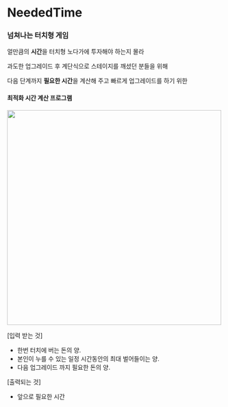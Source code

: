 # NeededTime
### 넘쳐나는 터치형 게임

얼만큼의 **시간**을 터치형 노다가에 투자해야 하는지 몰라

과도한 업그레이드 후 계단식으로 스테이지를 깨셨던 분들을 위해

다음 단계까지 **필요한 시간**을 계산해 주고 빠르게 업그레이드를 하기 위한

#### **최적화 시간 계산 프로그램**

<img width = "500" src = "https://user-images.githubusercontent.com/35987737/44179645-f3788a00-a132-11e8-964c-cf3473ec4962.png">

[입력 받는 것]

- 한번 터치에 버는 돈의 양.
- 본인이 누를 수 있는 일정 시간동안의 최대 벌어들이는 양.
- 다음 업그레이드 까지 필요한 돈의 양.

[출력되는 것]
- 앞으로 필요한 시간

